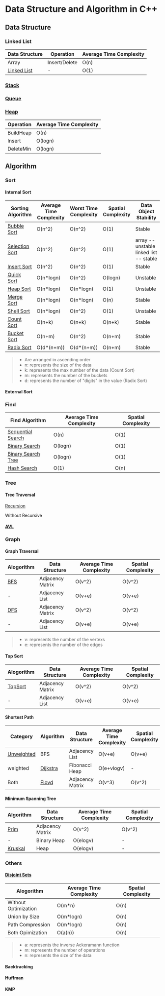 # Data Structure and Algorithm in C++

## Data Structure

### Linked List

Data Structure | Operation | Average Time Complexity
--- | --- | ---
Array | Insert/Delete | O(n)
[Linked List](./DataStructure/LinkedList.h) | \- | O(1)

### [Stack](./DataStructure/Stack.h)

### [Queue](./DataStructure/Queue.h)

### [Heap](./DataStructure/Heap.h)

Operation | Average Time Complexity
--- | ---
BuildHeap | O(n)
Insert | O(logn)
DeleteMin | O(logn)

## Algorithm

### Sort

#### Internal Sort

Sorting Algorithm | Average Time Complexity | Worst Time Complexity | Spatial Complexity | Data Object Stability
--- | --- | --- | --- | ---
[Bubble Sort](./Sort/Bubble.h) | O(n^2)|O(n^2)|O(1)|Stable
[Selection Sort](./Sort/Select.h) | O(n^2)|O(n^2)|O(1)|array -- unstable  linked list -- stable
[Insert Sort](./Sort/Insert.h) | O(n^2)|O(n^2)|O(1)|Stable
[Quick Sort](./Sort/Quick.h) | O(n*logn) | O(n^2) | O(logn) | Unstable
[Heap Sort](./Sort/Heap.h) | O(n*logn)| O(n*logn)|O(1)|Unstable
[Merge Sort](./Sort/Merge.h) | O(n*logn) | O(n*logn)|O(n)| Stable
[Shell Sort](./Sort/Shell.h) | O(n*logn)|O(n^2)|O(1)|Unstable
[Count Sort](./Sort/Count.h) | O(n+k)|O(n+k)|O(n+k)|Stable
[Bucket Sort](./Sort/Bucket.h) | O(n+m)|O(n^2)|O(n+m)|Stable
[Radix Sort](./Sort/Radix.h) | O(d*(n+m)) | O(d*(n+m))| O(n+m) |Stable

> * Are arranged in ascending order
> * n: represents the size of the data
> * k: represents the max number of the data (Count Sort)
> * m: represents the number of the buckets
> * d: represents the number of "digits" in the value (Radix Sort)

<!--
* m: represents the maximum value minus the minimum value of the data
-->

#### External Sort

### Find

Find Algorithm | Average Time Complexity | Spatial Complexity
--- | --- | ---
[Sequential Search](./Find/Sequential.h) | O(n) | O(1)
[Binary Search](./Find/Binary.h) | O(logn) | O(1)
[Binary Search Tree](./Find/BST.h) | O(logn) | O(1)
[Hash Search](./Find/Hash.h) | O(1) | O(n)

### Tree

#### Tree Traversal

[Recursion](./Tree/RecursivelyTraverse.h)

Without Recursive

#### [AVL](./Tree/AVL.h)

### Graph

#### Graph Traversal

Alogorithm | Data Structure | Average Time Complexity | Spatial Complexity
--- | --- | --- | ---
[BFS](./Graph/BFS.h) | Adjacency Matrix | O(v^2) | O(v^2)
\- | Adjacency List | O(v+e) | O(v+e)
[DFS](./Graph/DFS.h) | Adjacency Matrix | O(v^2) | O(v^2)
\- | Adjacency List | O(v+e) | O(v+e)

> * v: represents the number of the vertexs
> * e: represents the number of the edges

#### Top Sort

Alogorithm | Data Structure | Average Time Complexity | Spatial Complexity
--- | --- | --- | ---
[TopSort](./Graph/TopSort.h) | Adjacency Matrix | O(v^2) | O(v^2)
\- | Adjacency List | O(v+e) | O(v+e)

#### Shortest Path

Category | Algorithm | Data Structure | Average Time Complexity | Spatial Complexity
--- | --- | --- | --- | ---
[Unweighted](./Graph/Unweighted.h) | BFS | Adjacency List | O(v+e) | O(v+e)
weighted | [Dijkstra](./Graph/Dijkstra.h) | Fibonacci Heap | O(e+vlogv) | \-
Both | [Floyd](./Graph/Floyd.h) | Adjacency Matrix | O(v^3) | O(v^2)

#### Minimum Spanning Tree

Algorithm | Data Structure | Average Time Complexity | Spatial Complexity
--- | --- | --- | ---
[Prim](./Graph/Prim.h) | Adjacency Matrix | O(v^2) | O(v^2)
\- | Binary Heap | O(elogv) | \-
[Kruskal](./Graph/Kruskal.h) | Heap | O(elogv) | \-

### Others

#### [Disjoint Sets](./Others/DisjointSets.h)

Alogorithm | Average Time Complexity | Spatial Complexity
--- | --- | ---
Without Optimization | O(m*n) | O(n)
Union by Size | O(m*logn) | O(n)
Path Compression | O(m*logn) | O(n)
Both Opimization | O(a(n)) | O(n)

> * a: represents the inverse Ackeramann function
> * m: represents the number of operations
> * n: represents the size of the data

#### Backtracking

#### Huffman

#### KMP
